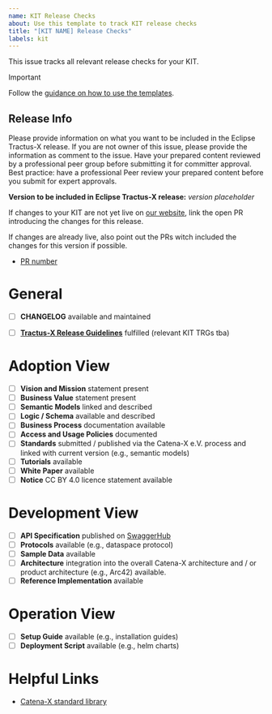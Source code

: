 ```yaml
---
name: KIT Release Checks
about: Use this template to track KIT release checks
title: "[KIT NAME] Release Checks"
labels: kit
---
```


This issue tracks all relevant release checks for your KIT.

> [!IMPORTANT]  
> Follow the [guidance on how to use the templates](https://github.com/eclipse-tractusx/sig-release/blob/main/README.md#release-management-acceptance-criteria).

## Release Info

Please provide information on what you want to be included in the Eclipse Tractus-X release.
If you are not owner of this issue, please provide the information as comment to the issue.
Have your prepared content reviewed by a professional peer group before submitting it for committer approval.
Best practice: have a professional Peer review your prepared content before you submit for expert approvals.

**Version to be included in Eclipse Tractus-X release:** *version placeholder*

If changes to your KIT are not yet live on [our website](https://eclipse-tractusx.github.io/developer), link the open PR introducing the changes for this release.

If changes are already live, also point out the PRs witch included the changes for this version if possible.

- [PR number](pr-url)

# General

- [ ] **CHANGELOG** available and maintained
- [ ] [**Tractus-X Release Guidelines**](https://eclipse-tractusx.github.io/docs/release) fulfilled (relevant KIT TRGs tba)


# Adoption View

- [ ] **Vision and Mission** statement present
- [ ] **Business Value** statement present
- [ ] **Semantic Models** linked and described
- [ ] **Logic / Schema** available and described
- [ ] **Business Process** documentation available
- [ ] **Access and Usage Policies** documented
- [ ] **Standards** submitted / published via the Catena-X e.V. process and linked with current version (e.g., semantic models)
- [ ] **Tutorials** available
- [ ] **White Paper** available
- [ ] **Notice** CC BY 4.0 licence statement available

# Development View

- [ ] **API Specification** published on [SwaggerHub](https://app.swaggerhub.com/search?owner=eclipse-tractusx-bot)
- [ ] **Protocols** available (e.g., dataspace protocol)
- [ ] **Sample Data** available
- [ ] **Architecture** integration into the overall Catena-X architecture and / or product architecture (e.g., Arc42) available.
- [ ] **Reference Implementation** available

# Operation View

- [ ] **Setup Guide** available (e.g., installation guides)
- [ ] **Deployment Script** available (e.g., helm charts)

# Helpful Links

- [Catena-X standard library](https://catena-x.net/en/standard-library)
